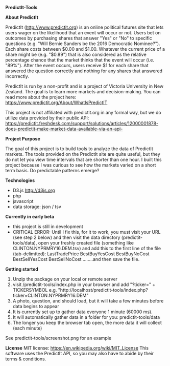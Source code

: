 **PredictIt-Tools**

**About PredictIt**

PredictIt (http://www.predictit.org) is an online political futures site that lets users wager on the likelihood that an event will occur or not. Users bet on outcomes by purchasing shares that answer "Yes" or "No" to specific questions (e.g. "Will Bernie Sanders be the 2016 Democratic Nominee?"). Each share costs between $0.00 and $1.00. Whatever the current price of a share might be (e.g. "$0.89") that is also considered as the relative percentage chance that the market thinks that the event will occur (i.e. "89%"). After the event occurs, users receive $1 for each share that answered the question correctly and nothing for any shares that answered incorrectly.

PredictIt is run by a non-profit and is a project of Victoria University in New Zealand. The goal is to learn more markets and decision-making. You can read more about the project here: https://www.predictit.org/About/WhatIsPredictIT

This project is not affiliated with predictit.org in any formal way, but we do utilize data provided by their public API: https://predictit.freshdesk.com/support/solutions/articles/12000001878-does-predictit-make-market-data-available-via-an-api-


**Project Purpose**

The goal of this project is to build tools to analyze the data of PredictIt markets. The tools provided on the PredictIt site are quite useful, but they do not let you view time intervals that are shorter than one hour. I built this project because I was curious to see how the markets varied on a short term basis.  Do predictable patterns emerge?

**Technologies**
- D3.js http://d3js.org
- php
- javascript
- data storage: json / tsv

**Currently in early beta**
- this project is still in development
- CRITICAL ERROR: Until I fix this, for it to work, you must visit your URL (see step 2 below) and then visit the data directory (predictit-tools/data), open your freshly created file (something like CLINTON.NYPRMRY16.DEM.tsv) and add this to the first line of the file (tab-delimtted):	LastTradePrice	BestBuyYesCost	BestBuyNoCost	BestSellYesCost	BestSellNoCost ........and then save the file.

**Getting started**
1. Unzip the package on your local or remote server
2. visit /predictit-tools/index.php in your browser and add "?ticker=" + TICKERSYMBOL
   e.g. "http://localhost/predictit-tools/index.php?ticker=CLINTON.NYPRMRY16.DEM"
3. A photo, question, and  should load, but it will take a few minutes before data begins to appear 
4. It is currently set up to gather data everyone 1 minute (60000 ms). 
5. It will automatically gather data in a folder for you: predictit-tools/data
6. The longer you keep the browser tab open, the more data it will collect (each minute)

See predictit-tools/screenshot.png for an example


**License**
MIT license: https://en.wikipedia.org/wiki/MIT_License
This software uses the PredictIt API, so you may also have to abide by their terms & conditions.



